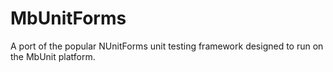 MbUnitForms
===========

A port of the popular NUnitForms unit testing framework designed to run on the MbUnit platform.
